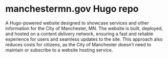 # manchestermn.gov Hugo repo

A Hugo-powered website designed to showcase services and other information for the City of Manchester, MN. The website is built, deployed, and hosted on a content delivery network, ensuring a fast and reliable experience for users and seamless updates to the site. This approach also reduces costs for citizens, as the City of Manchester doesn’t need to maintain or subscribe to a website hosting service.
